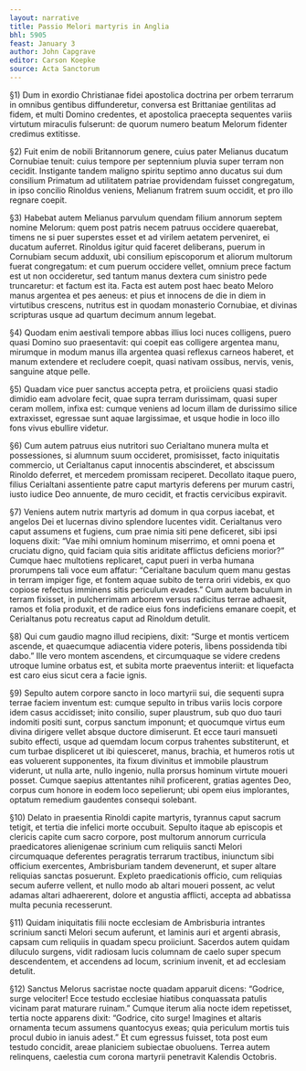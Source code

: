 ```yaml
---
layout: narrative
title: Passio Melori martyris in Anglia
bhl: 5905
feast: January 3
author: John Capgrave
editor: Carson Koepke
source: Acta Sanctorum
---
```



§1) Dum in exordio Christianae fidei apostolica doctrina per orbem terrarum in omnibus gentibus diffunderetur, conversa est Brittaniae gentilitas ad fidem, et multi Domino credentes, et apostolica praecepta sequentes variis virtutum miraculis fulserunt: de quorum numero beatum Melorum fidenter credimus extitisse.

§2) Fuit enim de nobili Britannorum genere, cuius pater Melianus ducatum Cornubiae tenuit: cuius tempore per septennium pluvia super terram non cecidit. Instigante tandem maligno spiritu septimo anno ducatus sui dum consilium Primatum ad utilitatem patriae providendam fuisset congregatum, in ipso concilio Rinoldus veniens, Melianum fratrem suum occidit, et pro illo regnare coepit.

§3) Habebat autem Melianus parvulum quendam filium annorum septem nomine Melorum: quem post patris necem patruus occidere quaerebat, timens ne si puer superstes esset et ad virilem aetatem perveniret, ei ducatum auferret. Rinoldus igitur quid faceret deliberans, puerum in Cornubiam secum adduxit, ubi consilium episcoporum et aliorum multorum fuerat congregatum: et cum puerum occidere vellet, omnium prece factum est ut non occideretur, sed tantum manus dextera cum sinistro pede truncaretur: et factum est ita. Facta est autem post haec beato Meloro manus argentea et pes aeneus: et pius et innocens de die in diem in virtutibus crescens, nutritus est in quodam monasterio Cornubiae, et divinas scripturas usque ad quartum decimum annum legebat.

§4) Quodam enim aestivali tempore abbas illius loci nuces colligens, puero quasi Domino suo praesentavit: qui coepit eas colligere argentea manu, mirumque in modum manus illa argentea quasi reflexus carneos haberet, et manum extendere et recludere coepit, quasi nativam ossibus, nervis, venis, sanguine atque pelle.

§5) Quadam vice puer sanctus accepta petra, et proiiciens quasi stadio dimidio eam advolare fecit, quae supra terram durissimam, quasi super ceram mollem, infixa est: cumque veniens ad locum illam de durissimo silice extraxisset, egressae sunt aquae largissimae, et usque hodie in loco illo fons vivus ebullire videtur.

§6) Cum autem patruus eius nutritori suo Cerialtano munera multa et possessiones, si alumnum suum occideret, promisisset, facto iniquitatis commercio, ut Cerialtanus caput innocentis abscinderet, et abscissum Rinoldo deferret, et mercedem promissam reciperet. Decollato itaque puero, filius Cerialtani assentiente patre caput martyris deferens per murum castri, iusto iudice Deo annuente, de muro cecidit, et fractis cervicibus expiravit.

§7) Veniens autem nutrix martyris ad domum in qua corpus iacebat, et angelos Dei et lucernas divino splendore lucentes vidit. Cerialtanus vero caput assumens et fugiens, cum prae nimia siti pene deficeret, sibi ipsi loquens dixit: “Vae mihi omnium hominum miserrimo, et omni poena et cruciatu digno, quid faciam quia sitis ariditate afflictus deficiens morior?” Cumque haec multotiens replicaret, caput pueri in verba humana prorumpens tali voce eum affatur: “Cerialtane baculum quem manu gestas in terram impiger fige, et fontem aquae subito de terra oriri videbis, ex quo copiose refectus imminens sitis periculum evades.” Cum autem baculum in terram fixisset, in pulcherrimam arborem versus radicitus terrae adhaesit, ramos et folia produxit, et de radice eius fons indeficiens emanare coepit, et Cerialtanus potu recreatus caput ad Rinoldum detulit.

§8) Qui cum gaudio magno illud recipiens, dixit: “Surge et montis verticem ascende, et quaecumque adiacentia videre poteris, libens possidenda tibi dabo.” Ille vero montem ascendens, et circumquaque se videre credens utroque lumine orbatus est, et subita morte praeventus interiit: et liquefacta est caro eius sicut cera a facie ignis.

§9) Sepulto autem corpore sancto in loco martyrii sui, die sequenti supra terrae faciem inventum est: cumque sepulto in tribus variis locis corpore idem casus accidisset; inito consilio, super plaustrum, sub quo duo tauri indomiti positi sunt, corpus sanctum imponunt; et quocumque virtus eum divina dirigere vellet absque ductore dimiserunt. Et ecce tauri mansueti subito effecti, usque ad quemdam locum corpus trahentes substiterunt, et cum turbae displiceret ut ibi quiesceret, manus, brachia, et humeros rotis ut eas voluerent supponentes, ita fixum divinitus et immobile plaustrum viderunt, ut nulla arte, nullo ingenio, nulla prorsus hominum virtute moueri posset. Cumque saepius attentantes nihil proficerent, gratias agentes Deo, corpus cum honore in eodem loco sepelierunt; ubi opem eius implorantes, optatum remedium gaudentes consequi solebant.

§10) Delato in praesentia Rinoldi capite martyris, tyrannus caput sacrum tetigit, et tertia die infelici morte occubuit. Sepulto itaque ab episcopis et clericis capite cum sacro corpore, post multorum annorum curricula praedicatores alienigenae scrinium cum reliquiis sancti Melori circumquaque deferentes peragratis terrarum tractibus, iniunctum sibi officium exercentes, Ambrisburiam tandem devenerunt, et super altare reliquias sanctas posuerunt. Expleto praedicationis officio, cum reliquias secum auferre vellent, et nullo modo ab altari moueri possent, ac velut adamas altari adhaererent, dolore et angustia afflicti, accepta ad abbatissa multa pecunia recesserunt.

§11) Quidam iniquitatis filii nocte ecclesiam de Ambrisburia intrantes scrinium sancti Melori secum auferunt, et laminis auri et argenti abrasis, capsam cum reliquiis in quadam specu proiiciunt. Sacerdos autem quidam diluculo surgens, vidit radiosam lucis columnam de caelo super specum descendentem, et accendens ad locum, scrinium invenit, et ad ecclesiam detulit.

§12) Sanctus Melorus sacristae nocte quadam apparuit dicens: “Godrice, surge velociter! Ecce testudo ecclesiae hiatibus conquassata patulis vicinam parat maturare ruinam.” Cumque iterum alia nocte idem repetisset, tertia nocte apparens dixit: “Godrice, cito surge! Imagines et altaris ornamenta tecum assumens quantocyus exeas; quia periculum mortis tuis procul dubio in ianuis adest.” Et cum egressus fuisset, tota post eum testudo concidit, areae planiciem subiectae obuoluens. Terrea autem relinquens, caelestia cum corona martyrii penetravit Kalendis Octobris. 
